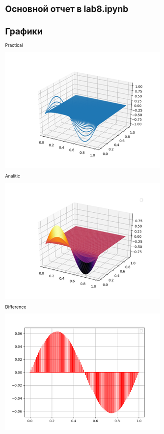 # Основной отчет в lab8.ipynb
# Графики
Practical

![](https://github.com/johny322/lab8/blob/master/Practical.png)

Analitic

![](https://github.com/johny322/lab8/blob/master/Analitic.png)

Difference

![](https://github.com/johny322/lab8/blob/master/Difference.png)
